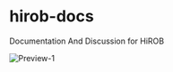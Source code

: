 # hirob-docs
Documentation And Discussion for HiROB


![Preview-1](https://github.com/Ubn-Jr/hirob-docs/assets/109479115/1c1e675e-e6dd-48de-95a9-7153de443ec9)
